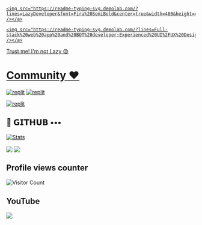 

<p align="center">

  <a href="https://github.com/TamilanBotsZ/readme-typing-svg">

    <img src="https://readme-typing-svg.demolab.com/?lines=LazyDeveloper&font=Fira%20SemiBold&center=true&width=480&height=45&color=fff68f&vCenter=true&pause=1000&size=40" /></a>

</p>

<p align="center">

  <a href="https://github.com/TamilanBotsZ/readme-typing-svg">

    <img src="https://readme-typing-svg.demolab.com/?lines=Full-stack%20web%20app%20and%20BOT%20developer;Experienced%20UI%2FUX%20Designer;2%2B%20years%20of%20coding%20experience;Always%20learning%20new%20things&font=Fira%20Code&center=true&width=500&height=45&color=f75c7e&vCenter=true&pause=1000&size=22" /></a>

</p>

<p align="center">

 Trust me! I'm not Lazy 😒

</p>

# Community ❤️

</p>

<p align="center">

<a href="https://instagram.com/LazyDeveloper__?igshid=YmMyMTA2M2Y="><img alt="replit" src="https://img.shields.io/badge/-Instagram-orange?style=for-the-badge&logo=instagram&logoColor=white"/></a> <a href="https://telegram.me/LazyDeveloper"><img alt="replit" src="https://img.shields.io/badge/-Telegram-blue?style=for-the-badge&logo=telegram&logoColor=white"/></a>

<a href="https://youtube.com/@LazyDeveloperr?igshid=YmMyMTA2M2Y="><img alt="replit" src="https://img.shields.io/badge/-youtube-red?style=for-the-badge&logo=youtube&logoColor=white"/></a>

</p>

## 💜 𝗚𝗜𝗧𝗛𝗨𝗕 •••

[![Stats](https://github-readme-stats.vercel.app/api?username=TamilanBotsZ&hide=prs&count_public=true&show_icons=true&theme=algolia)](https://github.com/TamilanBotsZ/github-readme-stats)

<img src="https://github-readme-streak-stats.herokuapp.com?user=LazyDeveloperr&theme=tokyonight" align="center">

<img src="https://github-readme-stats.vercel.app/api/top-langs/?username=LazyDeveloperr&layout=compact&theme=tokyonight" align="center">

## Profile views counter

![Visitor Count](https://profile-counter.glitch.me/{LazyDeveloperr}/count.svg)

## YouTube 

<a href="https://youtube.com/@LazyDeveloperr"> <img src="https://img.shields.io/youtube/channel/subscribers/UCY-iDra0x2hdd9PdHKcZkRw?label=Subscribers&style=for-the-badge&color=red&labelColor=ce463"/> </a>
